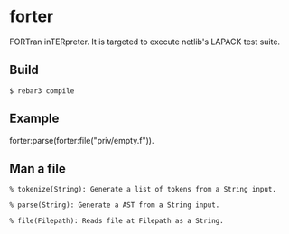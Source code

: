 forter
=====

FORTran inTERpreter.
It is targeted to execute netlib's LAPACK test suite.

Build
-----
    $ rebar3 compile

Example 
-----
forter:parse(forter:file("priv/empty.f")).

Man a file
-----
    % tokenize(String): Generate a list of tokens from a String input.
    
    % parse(String): Generate a AST from a String input.
    
    % file(Filepath): Reads file at Filepath as a String.

